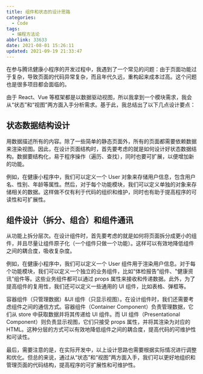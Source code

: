 ```yaml
---
title: 组件和状态的设计思路
categories:
  - Code
tags:
  - 编程方法论
abbrlink: 33633
date: 2021-08-01 15:26:11
updated: 2021-09-19 21:33:47
---
```


在参与腾讯健康小程序的开发过程中，我遇到了一个常见的问题：由于页面功能过于复杂，导致页面的代码异常复杂，而且年代久远，重构起来成本过高。这个问题也是很多项目都会面临的。

由于 React、Vue 等框架都是以数据驱动视图，所以我拿到一个模块需求，我会从“状态”和“视图”两方面入手分析需求。基于此，我总结出了以下几点设计要点：

## 状态数据结构设计

<!-- - 用数据描述所有的内容
- 数据要结构化，易于程序操作（遍历、查找）
- 数据要可扩展，以便增加新的功能 -->

用数据描述所有的内容。除了一些简单的静态页面外，所有的页面都需要依赖数据来渲染视图。因此，在设计页面结构时，首先要考虑的就是如何设计好状态数据结构。数据要结构化，易于程序操作（遍历、查找），同时也要可扩展，以便增加新的功能。

例如，在健康小程序中，我们可以定义一个 User 对象来存储用户信息，包含用户名、性别、年龄等属性。然后，对于每个功能模块，我们可以定义单独的对象来存储相关的数据。这样做不仅有利于代码的组织和维护，同时也有助于提高程序的可读性和可扩展性。

## 组件设计（拆分、组合）和组件通讯

<!-- - 从功能上拆分层次
- 尽量让组件原子化（一个组件只做一个功能，吸收复杂度）
- 容器组件（只管理数据）&UI 组件（只显示视图） -->

从功能上拆分层次。在设计组件时，首先要考虑的就是如何将页面拆分成更小的组件，并且尽量让组件原子化（一个组件只做一个功能）。这样可以有效地降低组件之间的耦合度，吸收复杂度。

例如，在健康小程序中，我们可以定义一个 User 组件用于渲染用户信息。对于每个功能模块，我们可以定义一个独立的业务组件，比如“体检报告”组件、"健康资讯”组件等。这些业务组件都可以通过 props 属性来接收和传递数据。此外，为了提高组件的复用性，我们还可以定义一些通用的 UI 组件，比如表格、弹框等。

容器组件（只管理数据）&UI 组件（只显示视图）。在设计组件时，我们还需要考虑组件之间的通信方式。容器组件（Container Component）负责管理数据，它们从 store 中获取数据并将其传递给 UI 组件。而 UI 组件（Presentational Component）则负责显示视图，它们只接受 props 属性，并将其渲染为对应的 HTML。这种分层的方式可以有效地降低组件之间的耦合度，提高代码的可维护性和可读性。

最后，需要注意的是，在实际开发中，以上设计思路也需要根据实际情况进行调整和优化。但总的来说，通过从“状态”和“视图”两方面入手，我们可以更好地组织和管理页面的代码结构，提高程序的可扩展性和可维护性。
